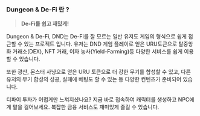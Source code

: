 ### Dungeon & De-Fi 란 ?

> **De-Fi를 쉽고 재밌게!**

Dungeon & De-Fi, DND는 De-Fi를 잘 모르는 일반 유저도 게임의 형식으로 쉽게 접근할 수 있는 프로젝트 입니다. 유저는 DND 게임 플레이로 얻은 URU토큰으로 탈중앙화 거래소(DEX), NFT 거래, 이자 농사(Yield-Farming)등 다양한 서비스를 쉽게 이용할 수 있습니다.

또한 광산, 몬스터 사냥으로 얻은 URU 토큰으로 더 강한 무기를 합성할 수 있고, 다른 유저의 무기 합성의 성공, 실패에 베팅도 할 수 있는 등 다양한 컨텐츠가 준비되어 있습니다.

디파이 투자가 어렵게만 느껴지셨나요? 지금 바로 접속하여 캐릭터를 생성하고 NPC에게 말을 걸어보세요. 복잡한 금융 서비스도 재미있게 즐길 수 있습니다.
